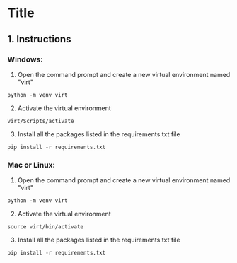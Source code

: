# Title
## 1. Instructions

### Windows:
1. Open the command prompt and create a new virtual environment named "virt"
```
python -m venv virt
```
2. Activate the virtual environment
```
virt/Scripts/activate
```
3.  Install all the packages listed in the requirements.txt file

```
pip install -r requirements.txt
```
###  Mac or Linux:
1.  Open the command prompt and create a new virtual environment named "virt"
```
python -m venv virt
```
2. Activate the virtual environment
```
source virt/bin/activate
```
3.  Install all the packages listed in the requirements.txt file

```
pip install -r requirements.txt
```

